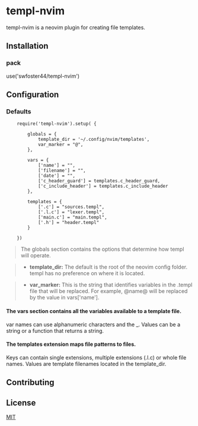 # templ-nvim

templ-nvim is a neovim plugin for creating file templates.

## Installation

### pack
use('swfoster44/templ-nvim')


## Configuration

### Defaults
```
    require('templ-nvim').setup( {

        globals = {
            template_dir = '~/.config/nvim/templates',
            var_marker = "@",
        },

        vars = {
            ['name'] = "",
            ['filename'] = "",
            ['date'] = "",
            ['c_header_guard'] = templates.c_header_guard,
            ['c_include_header'] = templates.c_include_header
        },

        templates = {
            ['.c'] = "sources.templ",
            ['.l.c'] = "lexer.templ",
            ['main.c'] = "main.templ",
            ['.h'] = "header.templ"
        }

    })
```

>The  globals section contains the options that determine how templ will operate.

>* **template_dir:** The default is the root of the neovim config folder. templ
>has no preference on where it is located.

>* **var_marker:** This is the string that identifies variables in the .templ 
>file that will be replaced. For example, @name@ will be replaced by the value
>in vars['name'].


#### The vars section contains all the variables available to a template file. 

var names can use alphanumeric characters and the _. Values can be a string or a 
function that returns a string.


#### The templates extension maps file patterns to files.

Keys can contain single extensions, multiple extensions (.l.c) or whole file 
names. Values are template filenames located in the template_dir.


## Contributing


## License

[MIT](https://choosealicense.com/licenses/mit/)
